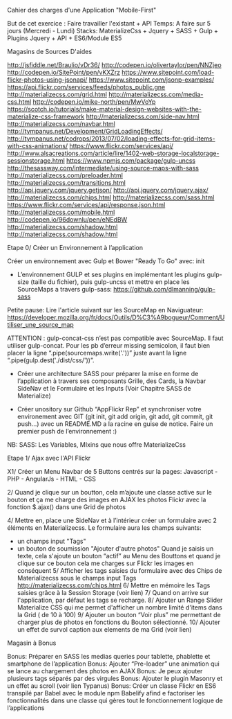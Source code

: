 Cahier des charges
d'une Application "Mobile-First"






But de cet exercice : Faire travailler l'existant + API
Temps: A faire sur 5 jours (Mercredi - Lundi)
Stacks:  MaterializeCss + Jquery + SASS + Gulp + Plugins Jquery + API + ES6/Module ES5




Magasins de Sources D'aides


http://jsfiddle.net/Braulio/vDr36/
http://codepen.io/olivertaylor/pen/NNZjeo
http://codepen.io/SitePoint/pen/vKXZrz
https://www.sitepoint.com/load-flickr-photos-using-jsonapi/
https://www.sitepoint.com/jsonp-examples/
https://api.flickr.com/services/feeds/photos_public.gne
http://materializecss.com/grid.html
http://materializecss.com/media-css.html
http://codepen.io/mike-north/pen/MwVoYp
https://scotch.io/tutorials/make-material-design-websites-with-the-materialize-css-framework
http://materializecss.com/side-nav.html
http://materializecss.com/navbar.html
http://tympanus.net/Development/GridLoadingEffects/
http://tympanus.net/codrops/2013/07/02/loading-effects-for-grid-items-with-css-animations/
https://www.flickr.com/services/api/
http://www.alsacreations.com/article/lire/1402-web-storage-localstorage-sessionstorage.html
https://www.npmjs.com/package/gulp-uncss
http://thesassway.com/intermediate/using-source-maps-with-sass
http://materializecss.com/preloader.html
http://materializecss.com/transitions.html
http://api.jquery.com/jquery.getjson/
http://api.jquery.com/jquery.ajax/
http://materializecss.com/chips.html
http://materializecss.com/sass.html
https://www.flickr.com/services/api/response.json.html
http://materializecss.com/mobile.html
http://codepen.io/96downlu/pen/eNEdBW
http://materializecss.com/shadow.html
http://materializecss.com/shadow.html

Etape 0/ Créer un Environnement à l’application


 Créer un environnement avec Gulp et Bower  "Ready To Go" avec: init


+ L’environnement GULP et ses plugins en implémentant les plugins gulp-size (taille du fichier), puis gulp-uncss  et mettre en place les SourceMaps a travers gulp-sass: https://github.com/dlmanning/gulp-sass


Petite pause: Lire l'article suivant sur les SourceMap en Naviguateur: https://developer.mozilla.org/fr/docs/Outils/D%C3%A9bogueur/Comment/Utiliser_une_source_map


ATTENTION : gulp-concat-css n’est pas compatible avec SourceMap. Il faut utiliser gulp-concat. Pour les pb d’erreur missing semicolon, il faut bien placer la ligne “.pipe(sourcemaps.write('.'))” juste avant la ligne “.pipe(gulp.dest('./dist/css/'))”.


+ Créer une architecture SASS pour préparer la mise en forme de l’application à travers ses composants Grille, des Cards, la Navbar SideNav et le Formulaire et les Inputs (Voir Chapitre SASS de Materialize)


+ Créer unository sur Github “AppFlickr Rep” et synchroniser votre environement avec GIT (git init, git add origin, git add, git commit, git push...) avec un README.MD a la racine en guise de notice. Faire un premier push de l’environnement :)






NB: SASS: Les Variables, MIxins que nous offre MaterializeCss

Etape 1/ Ajax avec l'API Flickr




X1/ Créer un Menu Navbar de 5 Buttons centrés sur la pages: Javascript - PHP - AngularJs - HTML - CSS


2/ Quand je clique sur un boutton, cela m’ajoute une classe active sur le bouton et ça me charge des images en AJAX les photos Flickr avec la fonction $.ajax()  dans une Grid de photos


4/ Mettre en, place une SideNav et à l’intérieur créer un formulaire avec 2 éléments en Materializecss. Le formulaire aura les champs suivants:


 + un champs input "Tags"
+ un bouton de soumission "Ajouter d'autre photos"
Quand je saisis un texte, cela s'ajoute un bouton “actif” au Menu des Bouttons et quand je clique sur ce bouton cela me charges sur Flickr les images en conséquent
5/ Afficher les tags saisies du formulaire avec des Chips de Materializecss sous le champs input Tags http://materializecss.com/chips.html
6/ Mettre en mémoire les Tags saisies grâce à la Session Storage  (voir lien)
7/ Quand on arrive sur l'application, par défaut les tags se recharge.
8/ Ajouter un Range Slider Materialize CSS qui me permet d'afficher un nombre limité d'items dans la Grid ( de 10 à 100)
9/ Ajouter un bouton “Voir plus” me permettant de charger plus de photos en fonctions du Bouton sélectionné.
10/ Ajouter un effet de survol caption aux elements de ma Grid (voir lien)










Magasin à Bonus


Bonus: Préparer en SASS les medias queries pour tablette, phablette et smartphone de l’application
Bonus: Ajouter “Pre-loader” une animation qui se lance au chargement des photos en AJAX
Bonus: Je peux ajouter plusieurs tags séparés par des virgules
Bonus: Ajouter le plugin Masonry et un effet au scroll  (voir lien Typanus)
Bonus: Créer un classe Flickr en ES6 transpilé par Babel avec le module npm Babelify afind e factoriser les fonctionnalités dans une classe qui gères tout le fonctionnement  logique de l’applications
